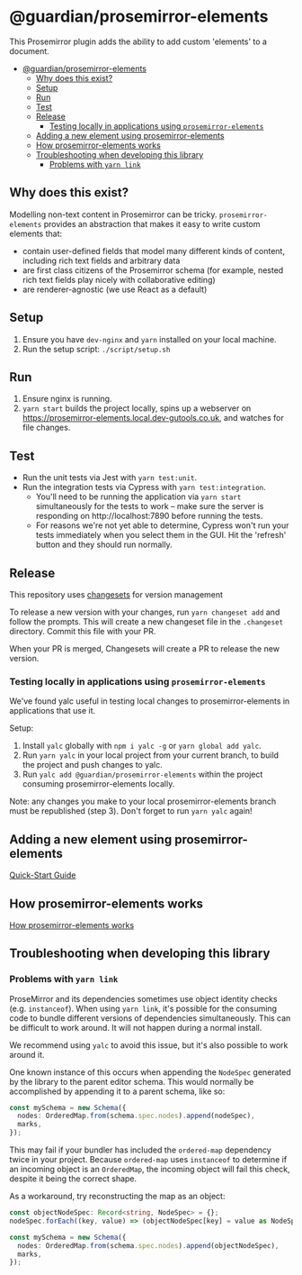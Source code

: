 # @guardian/prosemirror-elements

This Prosemirror plugin adds the ability to add custom 'elements' to a document.


- [@guardian/prosemirror-elements](#guardianprosemirror-elements)
  - [Why does this exist?](#why-does-this-exist)
  - [Setup](#setup)
  - [Run](#run)
  - [Test](#test)
  - [Release](#release)
    - [Testing locally in applications using `prosemirror-elements`](#testing-locally-in-applications-using-prosemirror-elements)
  - [Adding a new element using prosemirror-elements](#adding-a-new-element-using-prosemirror-elements)
  - [How prosemirror-elements works](#how-prosemirror-elements-works)
  - [Troubleshooting when developing this library](#troubleshooting-when-developing-this-library)
    - [Problems with `yarn link`](#problems-with-yarn-link)


## Why does this exist?

Modelling non-text content in Prosemirror can be tricky. `prosemirror-elements` provides an abstraction that makes it easy to write custom elements that:

- contain user-defined fields that model many different kinds of content, including rich text fields and arbitrary data
- are first class citizens of the Prosemirror schema (for example, nested rich text fields play nicely with collaborative editing)
- are renderer-agnostic (we use React as a default)

## Setup

1. Ensure you have `dev-nginx` and `yarn` installed on your local machine.
2. Run the setup script: `./script/setup.sh`

## Run

1. Ensure nginx is running.
2. `yarn start` builds the project locally, spins up a webserver on https://prosemirror-elements.local.dev-gutools.co.uk, and watches for file changes.

## Test

- Run the unit tests via Jest with `yarn test:unit`.
- Run the integration tests via Cypress with `yarn test:integration`.
  - You'll need to be running the application via `yarn start` simultaneously for the tests to work – make sure the server is responding on http://localhost:7890 before running the tests.
  - For reasons we're not yet able to determine, Cypress won't run your tests immediately when you select them in the GUI. Hit the 'refresh' button and they should run normally.

## Release

This repository uses [changesets](https://github.com/changesets/changesets) for version management

To release a new version with your changes, run `yarn changeset add` and follow the prompts. This will create a new changeset file in the `.changeset` directory. Commit this file with your PR.

When your PR is merged, Changesets will create a PR to release the new version.

### Testing locally in applications using `prosemirror-elements`

We've found yalc useful in testing local changes to prosemirror-elements in applications that use it.

Setup:

1. Install `yalc` globally with `npm i yalc -g` or `yarn global add yalc`.
2. Run `yarn yalc` in your local project from your current branch, to build the project and push changes to yalc.
3. Run `yalc add @guardian/prosemirror-elements` within the project consuming prosemirror-elements locally.

Note: any changes you make to your local prosemirror-elements branch must be republished (step 3). Don't forget to run `yarn yalc` again!

## Adding a new element using prosemirror-elements

[Quick-Start Guide](https://github.com/guardian/prosemirror-elements/blob/main/docs/quick-start.md)

## How prosemirror-elements works

[How prosemirror-elements works](https://github.com/guardian/prosemirror-elements/blob/main/docs/how-it-works.md)

## Troubleshooting when developing this library

### Problems with `yarn link`

ProseMirror and its dependencies sometimes use object identity checks (e.g. `instanceof`). When using `yarn link`, it's possible for the consuming code to bundle different versions of dependencies simultaneously. This can be difficult to work around. It will not happen during a normal install.

We recommend using `yalc` to avoid this issue, but it's also possible to work around it.

One known instance of this occurs when appending the `NodeSpec` generated by the library to the parent editor schema. This would normally be accomplished by appending it to a parent schema, like so:

```ts
const mySchema = new Schema({
  nodes: OrderedMap.from(schema.spec.nodes).append(nodeSpec),
  marks,
});
```

This may fail if your bundler has included the `ordered-map` dependency twice in your project. Because `ordered-map` uses `instanceof` to determine if an incoming object is an `OrderedMap`, the incoming object will fail this check, despite it being the correct shape.

As a workaround, try reconstructing the map as an object:

```ts
const objectNodeSpec: Record<string, NodeSpec> = {};
nodeSpec.forEach((key, value) => (objectNodeSpec[key] = value as NodeSpec));

const mySchema = new Schema({
  nodes: OrderedMap.from(schema.spec.nodes).append(objectNodeSpec),
  marks,
});
```
